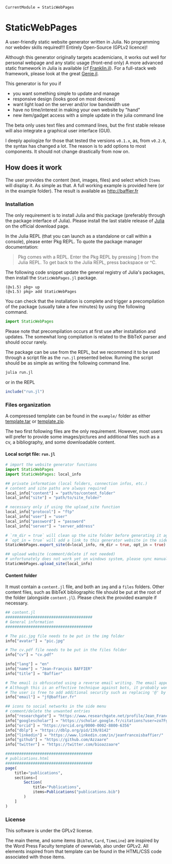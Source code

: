 ```@meta
CurrentModule = StaticWebPages
```

# StaticWebPages

A user-friendly static website generator written in Julia. No programming nor webdev skills required!!! Entirely Open-Source (GPLv2 licence)!

Although this generator originally targets academicians, it works out well for personal webpage and any static usage (front-end only) A more advanced static framework in Julia is available (cf [Franklin.jl](https://github.com/tlienart/Franklin.jl)). For a full-stack web framework, please look at the great [Genie.jl](https://www.genieframework.com/).

This generator is for you if
- you want something simple to update and manage
- responsive design (looks good on most devices)
- want light load on the server and/or low bandwidth use
- have no time/interest in making your own website by "hand"
- new item/gadget access with a simple update in the julia command line

The beta only uses text files and command lines, but the first stable release will also integrate a graphical user interface (GUI).

I deeply apologize for those that tested the versions `v0.1.x`, as, from `v0.2.0`, the syntax has changed a lot. The reason is to add options to most components. It should not change drastically from now on.

## How does it work

The user provides the content (text, images, files) and select which `Items` will display it. As simple as that. A full working example is provided here (or in the example folder). The result is available as http://baffier.fr

### Installation

The only requirement is to install Julia and this package (preferably through the package interface of Julia). Please install the last stable release of [Julia](https://julialang.org/downloads/) on the official download page.

In the Julia REPL (that you can launch as a standalone or call within a console), please enter Pkg REPL. To quote the package manager documentation:
> Pkg comes with a REPL. Enter the Pkg REPL by pressing ] from the Julia REPL. To get back to the Julia REPL, press backspace or ^C.
 
The following code snippet update the general registry of Julia's packages, then install the `StaticWebPages.jl` package.

```
(@v1.5) pkg> up
(@v1.5) pkg> add StaticWebPages
```

You can check that the installation is complete and trigger a precompilation of the package (usually take a few minutes) by using the following command.

```julia
import StaticWebPages
```

Please note that precompilation occurs at first use after installation and updates. The somewhat long compilation is related to the BibTeX parser and should occur rarely.

The package can be use from the REPL, but we recommend it to be used through a script file as the `run.jl` presented below. Running the script should be as simple as writing the following command line.

```julia
julia run.jl
```

or in the REPL

```julia
include("run.jl")
```

### Files organization

A compressed template can be found in the `example/` folder as either [template.tar](https://raw.githubusercontent.com/Humans-of-Julia/StaticWebPages.jl/master/example/template.tar) or [template.zip](https://raw.githubusercontent.com/Humans-of-Julia/StaticWebPages.jl/master/example/template.zip).

The two first following files are the only requirement. However, most users will prefer to provide some images/pictures and additional files such as a cv, a bibliography, and some downloadable content.

#### Local script file: `run.jl`

```julia
# import the website generator functions
import StaticWebPages
import StaticWebPages: local_info

## private information (local folders, connection infos, etc.)
# content and site paths are always required
local_info["content"] = "path/to/content_folder"
local_info["site"] = "path/to/site_folder"

# necessary only if using the upload_site function
local_info["protocol"] = "ftp"
local_info["user"] = "user"
local_info["password"] = "password"
local_info["server"] = "server_address"

# `rm_dir = true` will clean up the site folder before generating it again. Default to false.
# `opt_in = true` will add a link to this generator website in the side menu. Default to false.
StaticWebPages.export_site(d=local_info, rm_dir = true, opt_in = true)

## upload website (comment/delete if not needed)
# unfortunately does not work yet on windows system, please sync manually for the moment
StaticWebPages.upload_site(local_info)
```

#### Content folder

It must contain a `content.jl` file, and both an `img` and a `files` folders. Other content files, such as BibTeX bibliographic file should be put at the root of the folder (alongside `content.jl`). Please check the provided example if necessary.

```julia
## content.jl
######################################
# General information
######################################

# The pic.jpg file needs to be put in the img folder
info["avatar"] = "pic.jpg"

# The cv.pdf file needs to be put in the files folder
info["cv"] = "cv.pdf"

info["lang"] = "en"
info["name"] = "Jean-François BAFFIER"
info["title"] = "Baffier"

# The email is obfuscated using a reverse email writing. The email appear normally (re-reverse) through CSS.
# Although this is an effective technique against bots, it probably won't eventually.
# The user is free to add additional security such as replacing '@' by 'at'.
info["email"] = "jf@baffier.fr"

## icons to social networks in the side menu
# comment/delete the unwanted entries
info["researchgate"] = "https://www.researchgate.net/profile/Jean_Francois_Baffier"
info["googlescholar"] = "https://scholar.google.fr/citations?user=zo7FgSIAAAAJ&hl=fr"
info["orcid"] = "https://orcid.org/0000-0002-8800-6356"
info["dblp"] = "https://dblp.org/pid/139/8142"
info["linkedin"] = "https://www.linkedin.com/in/jeanfrancoisbaffier/"
info["github"] = "https://github.com/Azzaare"
info["twitter"] = "https://twitter.com/bioazzaare"

######################################
# publications.html
######################################
page(
    title="publications",
    sections=[
        Section(
            title="Publications",
            items=Publications("publications.bib")
        )
    ]
)
```

### License

This software is under the GPLv2 license.

The main theme, and some items (`BibTeX`, `Card`, `TimeLine`) are inspired by the Word Press Faculty template of owwwlab, also under GPLv2. All elements inspired from that template can be found in the HTML/CSS code associated with those items.
